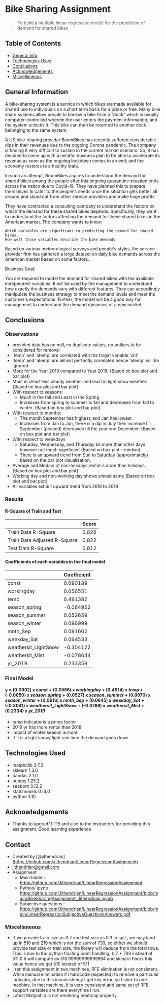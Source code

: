 # Bike Sharing Assignment
> To build a multiple linear regression model for the prediction of demand for shared bikes


## Table of Contents
* [General Info](#general-information)
* [Technologies Used](#technologies-used)
* [Conclusions](#conclusions)
* [Acknowledgements](#acknowledgements)
* [Miscellaneous](#miscellaneous)

<!-- You can include any other section that is pertinent to your problem -->

## General Information
A bike-sharing system is a service in which bikes are made available for shared use to individuals on a short term basis for a price or free. Many bike share systems allow people to borrow a bike from a "dock" which is usually computer-controlled wherein the user enters the payment information, and the system unlocks it. This bike can then be returned to another dock belonging to the same system.


A US bike-sharing provider BoomBikes has recently suffered considerable dips in their revenues due to the ongoing Corona pandemic. The company is finding it very difficult to sustain in the current market scenario. So, it has decided to come up with a mindful business plan to be able to accelerate its revenue as soon as the ongoing lockdown comes to an end, and the economy restores to a healthy state. 


In such an attempt, BoomBikes aspires to understand the demand for shared bikes among the people after this ongoing quarantine situation ends across the nation due to Covid-19. They have planned this to prepare themselves to cater to the people's needs once the situation gets better all around and stand out from other service providers and make huge profits.


They have contracted a consulting company to understand the factors on which the demand for these shared bikes depends. Specifically, they want to understand the factors affecting the demand for these shared bikes in the American market. The company wants to know:

    Which variables are significant in predicting the demand for shared bikes.
    How well those variables describe the bike demands

Based on various meteorological surveys and people's styles, the service provider firm has gathered a large dataset on daily bike demands across the American market based on some factors.

Business Goal:

You are required to model the demand for shared bikes with the available independent variables. It will be used by the management to understand how exactly the demands vary with different features. They can accordingly manipulate the business strategy to meet the demand levels and meet the customer's expectations. Further, the model will be a good way for management to understand the demand dynamics of a new market. 

<!-- You don't have to answer all the questions - just the ones relevant to your project. -->

## Conclusions
### Observations
 
-   provided data has no null, no duplicate values, no outliers to be considered for removal
-   'temp' and 'atemp' are correlated with the target variable 'cnt'
-   'temp' and 'atemp' are almost perfectly correlated hence 'atemp' will be ignored 
-   More for the Year 2019 compared to Year 2018. {Based on box plot and bar plot}
-   Most in clear/ less cloudy weather and least in light snow weather. {Based on box plot and bar plot}
-   With respect to seasons: 
    -   Much in the fall and Least in the Spring 
    -   Increases from spring to summer to fall and decreases from fall to winter. {Based on box plot and bar plot}
-   With respect to months: 
    -   The month September has highest, and Jan has lowest.
    -   Increases from Jan to Jun, there is a dip in July then increase till September (peaked)     decreases  till the year end December. {Based on box plot and bar plot}
-   With respect to weekdays
    -   Saturday, Wednesday, and Thursday bit more than other days however not much significant {Based on box plot – median}
    -   There is an upward trend from Sun to Saturday (approximately) based on the bar plot visualization.
-   Average and Median of non-holidays rental is more than holidays {Based on box plot and bar plot}
-   Working day and non-working day shows almost same {Based on box plot and bar plot}
-   All variables exhibit upward trend from 2018 to 2019

### Results

#### R-Square of Train and Test

|          | Score |
| -------- | ------- |
| Train Data R-Square  | 0.826   |
| Train Data Adjusted R-Square |    0.822  |
| Test Data R-Square    | 0.812    |

#### Coefficients of each variables in the final model

|                           |  Coefficient |
----------------------      |------------
|const                      |   0.090189 |
|workingday                 |   0.056551 |
|temp                       |   0.491382 |
|season_spring              |  -0.064952 |
|season_summer              |   0.052659 |
|season_winter              |   0.096999 |
|mnth_Sep                   |   0.091602 |
|weekday_Sat                |   0.064533 |
|weathersit_LightSnow       |  -0.304122 |
|weathersit_Mist            |  -0.078644 |
|yr_2019                    |   0.233358 |

### Final Model

#### **y** =  **(0.0902)** x *const* + **(0.0566)** x *workingday* + **(0.4914)** x *temp* + **(-0.0650)** x *season_spring* + **(0.0527)** x *season_summer* + **(0.0970)** x *season_winter* + **(0.0916)** x *mnth_Sep* + **(0.0645)** x *weekday_Sat* + **(-0.3041)** x *weathersit_LightSnow* + **(-0.0786)** x *weathersit_Mist* + **(0.2334)** x *yr_2019*

- temp indicator is a prime factor
- 2019 yr has more rental than 2018
- impact of winter season is more
- If it is a light snow/ light rain time the demand goes down

## Technologies Used

- matplotlib 3.7.2
- sklearn 1.3.0
- pandas 2.1.0
- numpy 1.25.2
- seaborn 0.12.2
- statsmodels 0.14.0
- python 3.10 

## Acknowledgements
- Thanks to upgrad/ IIITB and also to the instructors for providing this assignment. Good learning experience

## Contact
- Created by [@jithendrian] (https://github.com/Jithendrian/LinearRegressionAssignment) 
- jithendrian@gmail.com 
- Assignment
    - Main folder : https://github.com/Jithendrian/LinearRegressionAssignment
    - Python/ ipynb : https://github.com/Jithendrian/LinearRegressionAssignment/blob/main/BikeSharingAssignment_Jithendrian.ipynb
    - Subjective questions : https://github.com/Jithendrian/LinearRegressionAssignment/blob/main/LinearRegressionSubjectiveQuestionsAnswers.pdf

### Miscellaneous

- If we provide train size as 0.7 and test size as 0.3 in split, we may land up in 510 and 219 which is not the sum of 730, so either we should provide test size or train size, the library will deduce from the total rows. This is due to the python floating point handling, 0.7 * 730 instead of 511.0 it will compute as 510.99999999999994 and sklearn floors this value hence we get 510 instead of 511
- I ran this assignment in two machines, RFE elimination is not consistent. While manual elimination if i hardcode (expected) to remove a particular indicator, due to this inconsistency I get key error, so I stick to one machine. In that machine, It is very consistent and same set of RFE support variables are there everytime I run. 
- Latest Matplotlib is not rendering heatmap properly